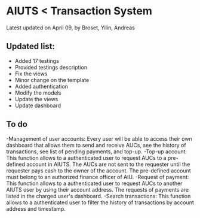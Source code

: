 # AIUTS < Transaction System
Latest updated on April 09, by Broset, Yilin, Andreas

## Updated list:
- Added 17 testings
- Provided testings description
- Fix the views
- Minor change on the template
- Added authentication
- Modify the models
- Update the views
- Update dashboard

## To do
-Management of user accounts: Every user will be able to access their own dashboard that allows them to send and receive AUCs, see the history of transactions, see list of pending payments, and top-up. 
-Top-up account: This function allows to a authenticated user to request AUCs to a pre-defined account in AIUTS. The AUCs are not sent to the requester until the requester pays cash to the owner of the account. The pre-defined account must belong to an authorized finance officer of AIU. 
-Request of payment: This function allows to a authenticated user to request AUCs to another AIUTS user by using their account address. The requests   of payments are listed in the charged user's dashboard.
-Search transactions: This function allows to a authenticated user to filter the history of transactions by account address and timestamp. 